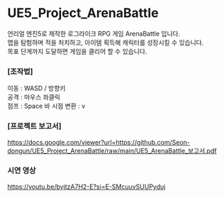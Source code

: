 # UE5_Project_ArenaBattle

언리얼 엔진5로 제작한 로그라이크 RPG 게임 ArenaBattle 입니다.  
맵을 탐험하며 적을 처치하고, 아이템 획득해 캐릭터를 성장시킬 수 있습니다.  
목표 단계까지 도달하면 게임을 클리어 할 수 있습니다.    

### [조작법]  
이동 : WASD / 방향키  
공격 : 마우스 좌클릭  
점프 : Space 바
시점 변환 : v  

### [프로젝트 보고서]  
https://docs.google.com/viewer?url=https://github.com/Seon-dongun/UE5_Project_ArenaBattle/raw/main/UE5_ArenaBattle_보고서.pdf  

### 시연 영상  
https://youtu.be/byjtzA7H2-E?si=E-SMcuuvSUUPyduj  
